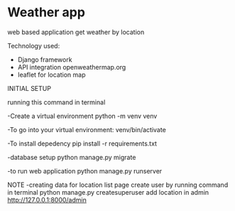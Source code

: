 # Weather app
web based application get weather by location

Technology used:
- Django framework
- API integration openweathermap.org
- leaflet for location map




INITIAL SETUP

 running this command in terminal
 
-Create a virtual environment python -m venv venv

-To go into your virtual environment: venv/bin/activate

-To install depedency pip install -r requirements.txt

-database setup python manage.py migrate

-to run web application python manage.py runserver


NOTE
-creating data for location list page
create user by running command in terminal python manage.py createsuperuser
add location in admin http://127.0.0.1:8000/admin
